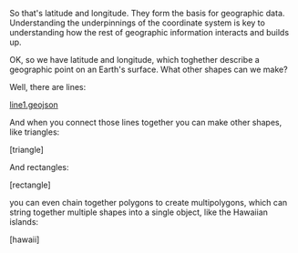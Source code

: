 So that's latitude and longitude. They form the basis for geographic data. Understanding the underpinnings of the coordinate system is key to understanding how the rest of geographic information interacts and builds up. 

OK, so we have latitude and longitude, which toghether describe a geographic point on an Earth's surface. What other shapes can we make?

Well, there are lines:

[line1.geojson](resources/data/line1.geojson)

And when you connect those lines together you can make other shapes, like triangles:


[triangle]

And rectangles:

[rectangle]


you can even chain together polygons to create multipolygons, which can string together multiple shapes into a single object, like the Hawaiian islands:

[hawaii]



